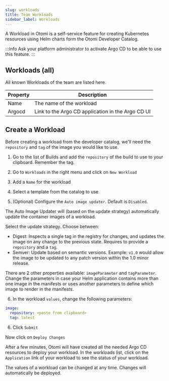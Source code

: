 ```yaml
---
slug: workloads
title: Team Workloads
sidebar_label: Workloads
---
```


<!-- ![Console: new service](img/team-services.png) -->

A Workload in Otomi is a self-service feature for creating Kubernetes resources using Helm charts form the Otomi Developer Catalog.

:::info
Ask your platform administrator to activate Argo CD to be able to use this feature.
:::

## Workloads (all)

All known Workloads of the team are listed here.

| Property      | Description                                            |
| ------------- | ------------------------------------------------------ |
| Name | The name of the workload                               |
| Argocd | Link to the Argo CD application in the Argo CD UI               |


## Create a Workload

Before creating a workload from the developer catalog, we'll need the `repository` and `tag` of the image you would like to use.

1. Go to the list of Builds and add the `repository` of the build to use to your clipboard. Remember the tag.

2. Go to `Workloads` in the right menu and click on `New Workload`

3. Add a `Name` for the workload

4. Select a template from the catalog to use

5. (Optional) Configure the `Auto image updater`. Default is `Disabled`.

The Auto Image Updater will (based on the update strategy) automatically update the container images of a workload.

Select the update strategy. Choose between:

- Digest: Inspects a single tag in the registry for changes, and updates the image on any change to the previous state. Requires to provide a `repository` and a `tag`.
- Semver: Update based on semantic versions. Example: `v1.0` would allow the image to be updated to any patch version within the 1.0 minor release.

There are 2 other properties available: `imageParameter` and `tagParameter`. Change the parameters in case your Helm application contains more than one image in the manifests or uses another parameters to define which image to render in the manifests.

6. In the workload `values`, change the following parameters:

```yaml
image:
  repository: <paste from clipboard>
  tag: latest
```

6. Click `Submit`

Now click on `Deploy Changes`

After a few minutes, Otomi will have created all the needed Argo CD resources to deploy your workload. In the workloads list, click on the `Application` link of your workload to see the status of your workload.

The values of a workload can be changed at any time. Changes will automatically be deployed.

